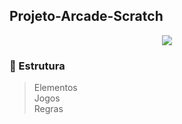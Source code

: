 ## Projeto-Arcade-Scratch
<div align = "center">
 <img src = "https://user-images.githubusercontent.com/86754155/178083649-9c14163a-4a5b-47d4-9174-1329f987f1dc.png"/>
</div>

### 🧩 Estrutura
 > Elementos <br>
 > Jogos <br>
 > Regras <br>
